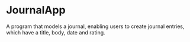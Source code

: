 # JournalApp
A program that models a journal, enabling users to create journal entries, which have a title, body, date and rating.
